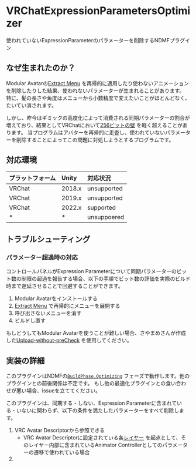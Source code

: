 # VRChatExpressionParametersOptimizer
使われていないExpressionParameterのパラメーターを削除するNDMFプラグイン

## なぜ生まれたのか？
Modular Avatarの[Extract Menu](https://modular-avatar.nadena.dev/ja/docs/tutorials/menu) を再帰的に適用したり使わないアニメーションを削除したりした結果、使われないパラメーターが生まれることがあります。
特に、髪の長さや角度はメニューから小数精度で変えたいことがほとんどなく、たいてい消されます。

しかし、昨今はギミックの高度化によって消費される同期パラメーターの割合が増えており、結果としてVRChatにおいて[256ビットの壁](https://creators.vrchat.com/avatars/animator-parameters/#parameter-types) を軽く超えることがあります。
当プログラムはアバターを再帰的に走査し、使われていないパラメーターを削除することによってこの問題に対処しようとするプログラムです。

## 対応環境
|プラットフォーム|Unity|対応状況|
|:------------|:----|:-----|
|VRChat|2018.x|unsupported|
|VRChat|2019.x|unsupported|
|VRChat|2022.x|supported|
|*|*|unsuppoered|

## トラブルシューティング
### パラメーター超過時の対応
コントロールパネルがExpression Parameterについて同期パラメーターのビット数の制限の超過を報告する場合、以下の手順でビット数の評価を実際のビルド時まで遅延させることで回避することができます。

1. Modular Avatarをインストールする
2. [Extract Menu](https://modular-avatar.nadena.dev/ja/docs/tutorials/menu) で再帰的にメニューを展開する
3. 呼び出さないメニューを消す
4. ビルドし直す

もしどうしてもModular Avatarを使うことが難しい場合、さやまめさんが作成した[Upload-without-preCheck](https://github.com/Sayamame-beans/Upload-without-preCheck) を使用してください。

## 実装の詳細
このプラグインはNDMFの[`BuildPhase.Optimizing`](https://ndmf.nadena.dev/api/nadena.dev.ndmf.BuildPhase.html) フェーズで動作します。他のプラグインとの前後関係は不定です。
もし他の最適化プラグインとの食い合わせが悪い場合、issueを立ててください。

このプラグインは、同期する・しない、Expression Parameterに含まれている・いないに関わらず、以下の条件を満たしたパラメーターをすべて削除します。

1. VRC Avatar Descriptorから参照できる
    * VRC Avatar Descriptorに設定されている各[レイヤー](https://creators.vrchat.com/avatars/playable-layers/) を起点として、そのレイヤー内部に含まれているAnimator Controllerとしてのパラメーターの遷移で使われている場合
3. 

